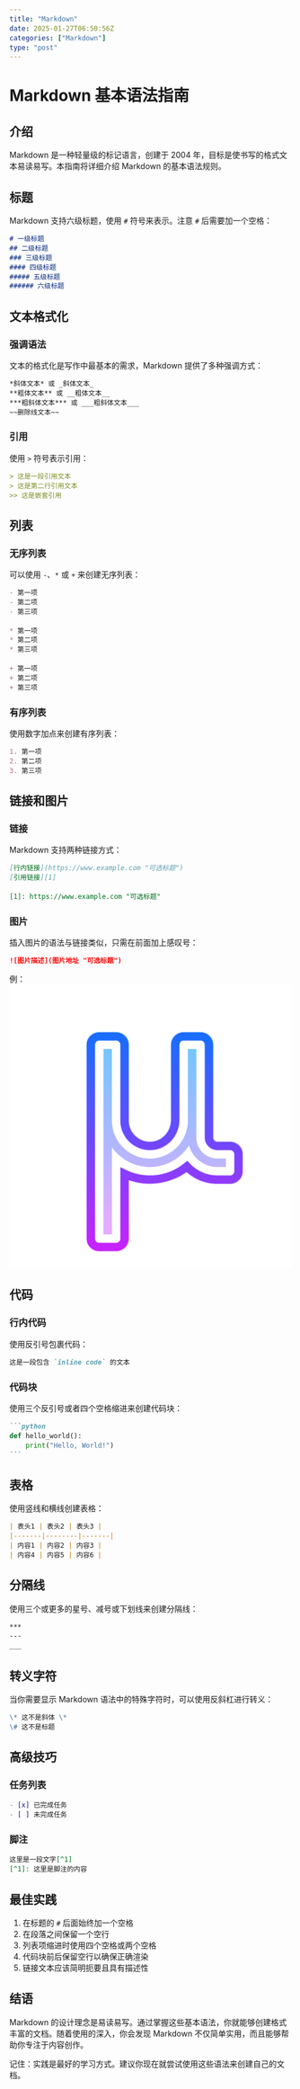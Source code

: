 ```yaml
---
title: "Markdown"
date: 2025-01-27T06:50:56Z
categories: ["Markdown"]
type: "post"
---
```

# Markdown 基本语法指南

## 介绍

Markdown 是一种轻量级的标记语言，创建于 2004 年，目标是使书写的格式文本易读易写。本指南将详细介绍 Markdown 的基本语法规则。

## 标题

Markdown 支持六级标题，使用 `#` 符号来表示。注意 `#` 后需要加一个空格：

```markdown
# 一级标题
## 二级标题
### 三级标题
#### 四级标题
##### 五级标题
###### 六级标题
```

## 文本格式化

### 强调语法

文本的格式化是写作中最基本的需求，Markdown 提供了多种强调方式：

```markdown
*斜体文本* 或 _斜体文本_
**粗体文本** 或 __粗体文本__
***粗斜体文本*** 或 ___粗斜体文本___
~~删除线文本~~
```

### 引用

使用 `>` 符号表示引用：

```markdown
> 这是一段引用文本
> 这是第二行引用文本
>> 这是嵌套引用
```

## 列表

### 无序列表

可以使用 `-`、`*` 或 `+` 来创建无序列表：

```markdown
- 第一项
- 第二项
- 第三项

* 第一项
* 第二项
* 第三项

+ 第一项
+ 第二项
+ 第三项
```

### 有序列表

使用数字加点来创建有序列表：

```markdown
1. 第一项
2. 第二项
3. 第三项
```

## 链接和图片

### 链接

Markdown 支持两种链接方式：

```markdown
[行内链接](https://www.example.com "可选标题")
[引用链接][1]

[1]: https://www.example.com "可选标题"
```

### 图片

插入图片的语法与链接类似，只需在前面加上感叹号：

```markdown
![图片描述](图片地址 "可选标题")
```
例：![IMG test](https://raw.githubusercontent.com/Muonext/docs/refs/heads/main/Markdown/avatar.png "Avatar")
## 代码

### 行内代码

使用反引号包裹代码：

```markdown
这是一段包含 `inline code` 的文本
```

### 代码块

使用三个反引号或者四个空格缩进来创建代码块：

````markdown
```python
def hello_world():
    print("Hello, World!")
```
````

## 表格

使用竖线和横线创建表格：

```markdown
| 表头1 | 表头2 | 表头3 |
|-------|--------|-------|
| 内容1 | 内容2 | 内容3 |
| 内容4 | 内容5 | 内容6 |
```

## 分隔线

使用三个或更多的星号、减号或下划线来创建分隔线：

```markdown
***
---
___
```

## 转义字符

当你需要显示 Markdown 语法中的特殊字符时，可以使用反斜杠进行转义：

```markdown
\* 这不是斜体 \*
\# 这不是标题
```

## 高级技巧

### 任务列表

```markdown
- [x] 已完成任务
- [ ] 未完成任务
```

### 脚注

```markdown
这里是一段文字[^1]
[^1]: 这里是脚注的内容
```

## 最佳实践

1. 在标题的 `#` 后面始终加一个空格
2. 在段落之间保留一个空行
3. 列表项缩进时使用四个空格或两个空格
4. 代码块前后保留空行以确保正确渲染
5. 链接文本应该简明扼要且具有描述性

## 结语

Markdown 的设计理念是易读易写。通过掌握这些基本语法，你就能够创建格式丰富的文档。随着使用的深入，你会发现 Markdown 不仅简单实用，而且能够帮助你专注于内容创作。

记住：实践是最好的学习方式。建议你现在就尝试使用这些语法来创建自己的文档。
